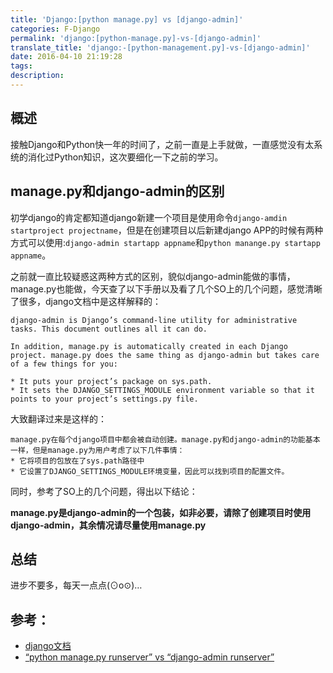 ```yaml
---
title: 'Django:[python manage.py] vs [django-admin]'
categories: F-Django
permalink: 'django:[python-manage.py]-vs-[django-admin]'
translate_title: 'django:-[python-management.py]-vs-[django-admin]'
date: 2016-04-10 21:19:28
tags:
description:
---
```

## 概述
接触Django和Python快一年的时间了，之前一直是上手就做，一直感觉没有太系统的消化过Python知识，这次要细化一下之前的学习。    


## manage.py和django-admin的区别
初学django的肯定都知道django新建一个项目是使用命令`django-amdin startproject projectname`，但是在创建项目以后新建django APP的时候有两种方式可以使用:`django-admin startapp appname`和`python manange.py startapp appname`。  

之前就一直比较疑惑这两种方式的区别，貌似django-admin能做的事情，manage.py也能做，今天查了以下手册以及看了几个SO上的几个问题，感觉清晰了很多，django文档中是这样解释的：  

```
django-admin is Django’s command-line utility for administrative tasks. This document outlines all it can do.

In addition, manage.py is automatically created in each Django project. manage.py does the same thing as django-admin but takes care of a few things for you:

* It puts your project’s package on sys.path.
* It sets the DJANGO_SETTINGS_MODULE environment variable so that it points to your project’s settings.py file.
```

大致翻译过来是这样的：  

```
manage.py在每个django项目中都会被自动创建。manage.py和django-admin的功能基本一样，但是manage.py为用户考虑了以下几件事情：
* 它将项目的包放在了sys.path路径中
* 它设置了DJANGO_SETTINGS_MODULE环境变量，因此可以找到项目的配置文件。
```

同时，参考了SO上的几个问题，得出以下结论：  

**manage.py是django-admin的一个包装，如非必要，请除了创建项目时使用django-admin，其余情况请尽量使用manage.py**


## 总结
进步不要多，每天一点点(⊙o⊙)…

## 参考：
* [django文档](https://docs.djangoproject.com/en/1.8/ref/django-admin/#django-admin-and-manage-py)
* [“python manage.py runserver” vs “django-admin runserver”](http://stackoverflow.com/questions/32199621/python-manage-py-runserver-vs-django-admin-runserver)

<br />
